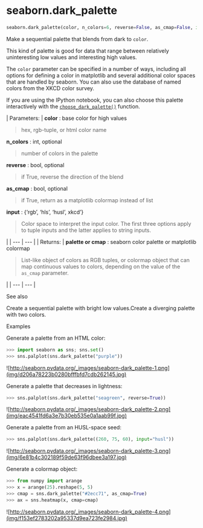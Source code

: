 # seaborn.dark_palette

```py
seaborn.dark_palette(color, n_colors=6, reverse=False, as_cmap=False, input='rgb')
```

Make a sequential palette that blends from dark to `color`.

This kind of palette is good for data that range between relatively uninteresting low values and interesting high values.

The `color` parameter can be specified in a number of ways, including all options for defining a color in matplotlib and several additional color spaces that are handled by seaborn. You can also use the database of named colors from the XKCD color survey.

If you are using the IPython notebook, you can also choose this palette interactively with the [`choose_dark_palette()`](seaborn.choose_dark_palette.html#seaborn.choose_dark_palette "seaborn.choose_dark_palette") function.

| Parameters: | **color** : base color for high values

> hex, rgb-tuple, or html color name

**n_colors** : int, optional

> number of colors in the palette

**reverse** : bool, optional

> if True, reverse the direction of the blend

**as_cmap** : bool, optional

> if True, return as a matplotlib colormap instead of list

**input** : {‘rgb’, ‘hls’, ‘husl’, xkcd’}

> Color space to interpret the input color. The first three options apply to tuple inputs and the latter applies to string inputs.

 |
| --- | --- |
| Returns: | **palette or cmap** : seaborn color palette or matplotlib colormap

> List-like object of colors as RGB tuples, or colormap object that can map continuous values to colors, depending on the value of the `as_cmap` parameter.

 |
| --- | --- |

See also

Create a sequential palette with bright low values.Create a diverging palette with two colors.

Examples

Generate a palette from an HTML color:

```py
>>> import seaborn as sns; sns.set()
>>> sns.palplot(sns.dark_palette("purple"))

```

![http://seaborn.pydata.org/_images/seaborn-dark_palette-1.png](img/d206a78223b0280bfffbfd7cdb262145.jpg)

Generate a palette that decreases in lightness:

```py
>>> sns.palplot(sns.dark_palette("seagreen", reverse=True))

```

![http://seaborn.pydata.org/_images/seaborn-dark_palette-2.png](img/eac4541fd6a3e7b30eb535e0a1aab99f.jpg)

Generate a palette from an HUSL-space seed:

```py
>>> sns.palplot(sns.dark_palette((260, 75, 60), input="husl"))

```

![http://seaborn.pydata.org/_images/seaborn-dark_palette-3.png](img/6e81b4c302189f59de63f96dbee3a197.jpg)

Generate a colormap object:

```py
>>> from numpy import arange
>>> x = arange(25).reshape(5, 5)
>>> cmap = sns.dark_palette("#2ecc71", as_cmap=True)
>>> ax = sns.heatmap(x, cmap=cmap)

```

![http://seaborn.pydata.org/_images/seaborn-dark_palette-4.png](img/f153ef2783202a95337d9ea723fe2984.jpg)